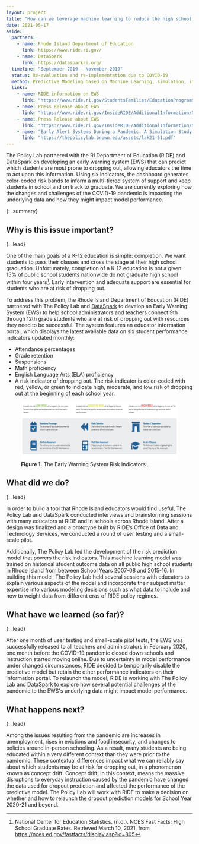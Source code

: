 ```yaml
---
layout: project
title: "How can we leverage machine learning to reduce the high school dropout rate?"
date: 2021-05-17
aside:
  partners:
    - name: Rhode Island Department of Education
      link: https://www.ride.ri.gov/
    - name: DataSpark
      link: https://datasparkri.org/
  timeline: "September 2019 - November 2019"
  status: Re-evaluation and re-implementation due to COVID-19
  method: Predictive Modeling based on Machine Learning, simulation, imputation
  links:
    - name: RIDE information on EWS
      link: "https://www.ride.ri.gov/StudentsFamilies/EducationPrograms/EarlyWarningSystem.aspx"
    - name: Press Release about EWS
      link: "https://www.ride.ri.gov/InsideRIDE/AdditionalInformation/News/ViewArticle/tabid/408/ArticleId/662/RIDE-Develops-Early-Warning-System-That-Allows-for-Early-Intervention.aspx"
    - name: Press Release about EWS
      link: "https://www.ride.ri.gov/InsideRIDE/AdditionalInformation/News/ViewArticle/tabid/408/ArticleId/662/RIDE-Develops-Early-Warning-System-That-Allows-for-Early-Intervention.aspx" 
    - name: "Early Alert Systems During a Pandemic: A Simulation Study on the Impact of Concept Drift"
      link: "https://thepolicylab.brown.edu/assets/lak21-51.pdf"
---
```


 The Policy Lab partnered with the RI Department of Education (RIDE) and DataSpark on developing an early warning system (EWS) that can predict which students are most prone to dropping out, allowing educators the time to act upon this information. Using six indicators, the dashboard generates color-coded risk bands to inform a multi-tiered system of support and keep students in school and on track to graduate. We are currently exploring how the changes and challenges of the COVID-19 pandemic is impacting the underlying data and how they might impact model performance.

{: .summary}

## Why is this issue important?
{: .lead}

One of the main goals of a K-12 education is simple: completion. We want students to pass their classes and cross the stage at their high school graduation. Unfortunately, completion of a K-12 education is not a given: 15% of public school students nationwide do not graduate high school within four years[^1]. Early intervention and adequate support are essential for students who are at risk of dropping out.

To address this problem, the Rhode Island Department of Education (RIDE) partnered with The Policy Lab and [DataSpark](https://datasparkri.org/) to develop an Early Warning System (EWS) to help school administrators and teachers connect 9th through 12th grade students who are at risk of dropping out with resources they need to be successful. The system features an educator information portal, which displays the latest available data on six student performance indicators updated monthly:
* Attendance percentages
* Grade retention
* Suspensions
* Math proficiency
* English Language Arts (ELA) proficiency
* A risk indicator of dropping out. The risk indicator is color-coded with red, yellow, or green to indicate high, moderate, and low risk of dropping out at the beginning of each school year.

<figure class="float-right">
  <img class="img--rwd" src="/assets/img/projects/2021-05-17-risk-indicators-ews.JPG" alt="The Early Warning System Risk Indicators">
  <figcaption><b>Figure 1.</b> The Early Warning System Risk Indicators
.</figcaption>
</figure>

## What did we do?
{: .lead}

In order to build a tool that Rhode Island educators would find useful, The Policy Lab and DataSpark conducted interviews and brainstorming sessions with many educators at RIDE and in schools across Rhode Island. After a design was finalized and a prototype built by RIDE’s Office of Data and Technology Services, we conducted a round of user testing and a small-scale pilot.

Additionally, The Policy Lab led the development of the risk prediction model that powers the risk indicators. This machine learning model was trained on historical student outcome data on all public high school students in Rhode Island from between School Years 2007-08 and 2015-16. In building this model, The Policy Lab held several sessions with educators to explain various aspects of the model and incorporate their subject matter expertise into various modeling decisions such as what data to include and how to weight data from different eras of RIDE policy regimes.


## What have we learned (so far)?
{: .lead}

After one month of user testing and small-scale pilot tests, the EWS was successfully released to all teachers and administrators in February 2020, one month before the COVID-19 pandemic closed down schools and instruction started moving online. Due to uncertainty in model performance under changed circumstances, RIDE decided to temporarily disable the predictive model but retain the other performance indicators on their information portal. To relaunch the model, RIDE is working with The Policy Lab and DataSpark to explore how several potential challenges of the pandemic to the EWS's underlying data might impact model performance.


## What happens next?
{: .lead}

Among the issues resulting from the pandemic are increases in unemployment, rises in evictions and food insecurity, and changes to policies around in-person schooling. As a result, many students are being educated within a very different context than they were prior to the pandemic. These contextual differences impact what we can reliably say about which students may be at risk for dropping out, in a phenomenon known as concept drift. Concept drift, in this context, means the massive disruptions to everyday instruction caused by the pandemic have changed the data used for dropout prediction and affected the performance of the predictive model. The Policy Lab will work with RIDE to make a decision on whether and how to relaunch the dropout prediction models for School Year 2020-21 and beyond.



[^1]:  National Center for Education Statistics. (n.d.). NCES Fast Facts: High School Graduate Rates. Retrieved March 10, 2021, from https://nces.ed.gov/fastfacts/display.asp?id=805
